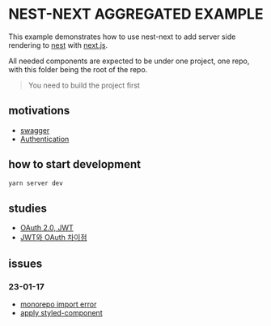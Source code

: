 # NEST-NEXT AGGREGATED EXAMPLE

This example demonstrates how to use nest-next to add server side rendering to [nest](https://github.com/nestjs/nest) with [next.js](https://github.com/zeit/next.js/).

All needed components are expected to be under one project, one repo, with this folder being the root of the repo.

> You need to build the project first

## motivations

- [swagger](https://docs.nestjs.com/openapi/introduction)
- [Authentication](https://docs.nestjs.com/security/authentication)

## how to start development

```zsh
yarn server dev
```

## studies

- [OAuth 2.0, JWT](https://gilssang97.tistory.com/55)
- [JWT와 OAuth 차이점](https://lewis-kku.tistory.com/34)

## issues

### 23-01-17

- [monorepo import error](https://minemanemo.tistory.com/168)
- [apply styled-component](https://tesseractjh.tistory.com/164)
